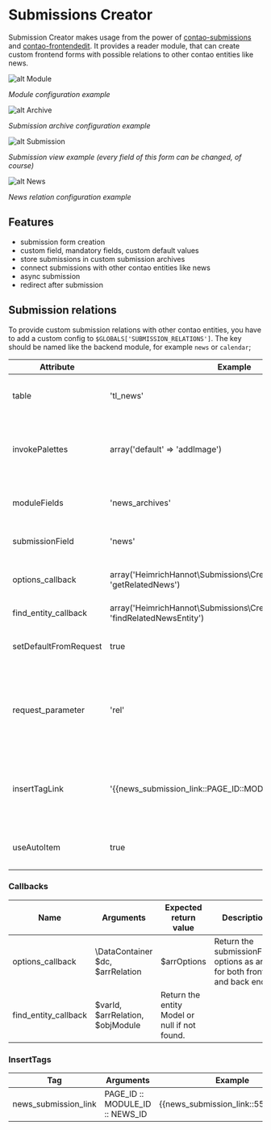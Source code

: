 # Submissions Creator

Submission Creator makes usage from the power of [contao-submissions](https://github.com/heimrichhannot/contao-subnmissions) and [contao-frontendedit](https://github.com/heimrichhannot/contao-frontendedit).
It provides a reader module, that can create custom frontend forms with possible relations to other contao entities like news.

![alt Module](docs/module.jpg)

*Module configuration example*

![alt Archive](docs/submission_archive.jpg)

*Submission archive configuration example*

![alt Submission](docs/submission.jpg)

*Submission view example (every field of this form can be changed, of course)*

![alt News](docs/news_relation.jpg)

*News relation configuration example*


## Features

* submission form creation
* custom field, mandatory fields, custom default values
* store submissions in custom submission archives
* connect submissions with other contao entities like news
* async submission
* redirect after submission

## Submission relations

To provide custom submission relations with other contao entities, you have to add a custom config to `$GLOBALS['SUBMISSION_RELATIONS']`. 
The key should be named like the backend module, for example `news` or `calendar`;

Attribute | Example | Description 
---- | -------- | -----------
table | 'tl_news' | The related entity table name (required for invoking tl_submision_relation_spread fields to this datacontainer)
invokePalettes | array('default' => 'addImage') | Array containing the entity palette as key and the prefix invokation field as value (required for invoking tl_submision_relation_spread fields to this datacontainer)
moduleFields | 'news_archives' | Add these fields to tl_module submission_creator palette as additional relation fields. 
submissionField | 'news' | The tl_submission field, where the id of the related entity should be stored in.
options_callback | array('HeimrichHannot\Submissions\Creator\SubmissionCreator', 'getRelatedNews') | Provide a valid options_callback that returns the options for the submissionField.
find_entity_callback | array('HeimrichHannot\Submissions\Creator\SubmissionCreator', 'findRelatedNewsEntity') | A valid callback that returns the entity object model.
setDefaultFromRequest | true | Set the submissionField from $_GET request parameter. Set to false if you don`t want this behavior.
request_parameter | 'rel' | Provide a custom request parameter that will be taken for setting the default relation entity from request or leave empty, than the submissionField value will taken as Request parameter ($_GET).
insertTagLink | '{{news_submission_link::PAGE_ID::MODULE_ID::ENTITY_ID}}' | The inserttag that will be available to link to the submission from outside. PAGE_ID, MODULE_ID, ENTITY_ID must be definied as String like provided in the Example.
useAutoItem | true | Set the request parameter as auto_item and generate a readable alias and append to the submission page url.

### Callbacks

Name | Arguments | Expected return value | Description
---- | --------- | --------------------- | -----------
options_callback | \DataContainer $dc, $arrRelation | $arrOptions | Return the submissionField options as array for both front and back end.
find_entity_callback | $varId, $arrRelation, $objModule  | Return the entity Model or null if not found.

### InsertTags

Tag | Arguments | Example
--- | --------- | ------- 
news_submission_link | PAGE_ID :: MODULE_ID :: NEWS_ID | {{news_submission_link::55::77::308}}
